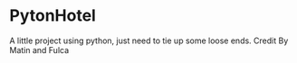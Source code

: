 # PytonHotel
A little project using python, just need to tie up some loose ends.
Credit By Matin and Fulca
